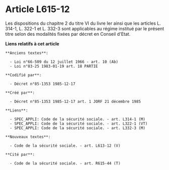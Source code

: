 # Article L615-12

Les dispositions du chapitre 2 du titre VI du livre Ier ainsi que les articles L. 314-1, L. 322-1 et L. 332-3 sont
applicables au régime institué par le présent titre selon des modalités fixées par décret en Conseil d'Etat.

**Liens relatifs à cet article**

	**Anciens textes**:

	  - Loi n°66-509 du 12 juillet 1966 - art. 10 (Ab)
	  - Loi n°83-25 1983-01-19 art. 18 PARTIE

	**Codifié par**:

	  - Décret n°85-1353 1985-12-17

	**Créé par**:

	  - Décret n°85-1353 1985-12-17 art. 1 JORF 21 décembre 1985

	**Liens**:

	  - SPEC_APPLI: Code de la sécurité sociale. - art. L314-1 (M)
	  - SPEC_APPLI: Code de la sécurité sociale. - art. L322-1 (VT)
	  - SPEC_APPLI: Code de la sécurité sociale. - art. L332-3 (M)

	**Nouveaux textes**:

	  - Code de la sécurité sociale. - art. L613-12 (V)

	**Cité par**:

	  - Code de la sécurité sociale. - art. R615-44 (T)
